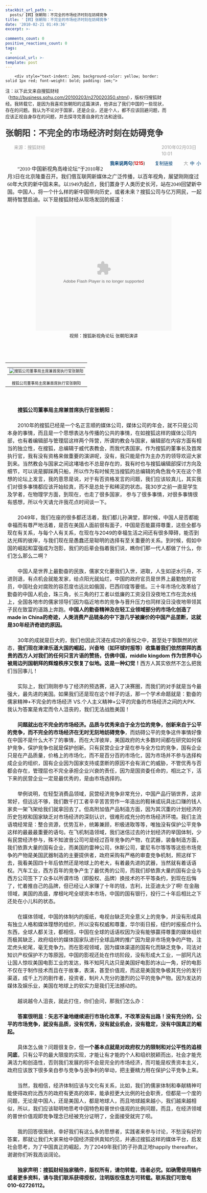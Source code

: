 ```yaml
---
stackbit_url_path: >-
  posts/【转】张朝阳：不完全的市场经济时刻在妨碍竞争
title: '【转】张朝阳：不完全的市场经济时刻在妨碍竞争'
date: '2010-02-21 01:49:36'
excerpt: >-
  
comments_count: 0
positive_reactions_count: 0
tags: 
  - 
canonical_url: >-
template: post
---
```


        <div style="text-indent: 2em; background-color: yellow; border: solid 1px red; font-weight: bold; padding: 1em;">
<p>注：以下此文来自搜狐财经（<a href="http://business.sohu.com/20100203/n270020350.shtml">http://business.sohu.com/20100203/n270020350.shtml</a>），版权归搜狐财经。我转载它，是因为我喜欢张朝阳的这篇演讲，他讲出了我们中国的一些现状，存在的问题。我认为不论对于国家，还是企业，还是个人，都不应该回避问题，而应该正视自身存在的问题，并去探寻完善自身的方法和途径。</p>
</div>
<h1 style="margin-top: 0px; margin-right: 0px; margin-bottom: 0px; margin-left: 0px; padding-top: 10px; padding-right: 0px; padding-bottom: 15px; padding-left: 0px; font-size: 26px; font-weight: bold; color: rgb(51, 51, 51); line-height: 38px; ">张朝阳：不完全的市场经济时刻在妨碍竞争</h1>
<div class="sourceTime" style="margin-top: 0px; margin-right: auto; margin-bottom: 0px; margin-left: auto; padding-top: 0px; padding-right: 0px; padding-bottom: 0px; padding-left: 0px; border-top-width: 0px; border-right-width: 0px; border-bottom-width: 0px; border-left-width: 0px; border-style: initial; border-color: initial; width: 615px; height: 22px; color: rgb(153, 153, 153); text-align: left; line-height: 20px; ">
<div class="l" style="margin-top: 0px; margin-right: 0px; margin-bottom: 0px; margin-left: 0px; padding-top: 0px; padding-right: 0px; padding-bottom: 0px; padding-left: 0px; border-top-width: 0px; border-right-width: 0px; border-bottom-width: 0px; border-left-width: 0px; border-style: initial; border-color: initial; display: inline; float: left; width: 488px; "><a target="_blank" style="color: rgb(153, 153, 153); text-decoration: none; cursor: default; " href="http://business.sohu.com/"><img height="15px" style="margin-top: 0px; margin-right: 12px; margin-bottom: 0px; margin-left: 0px; padding-top: 0px; padding-right: 0px; padding-bottom: 0px; padding-left: 0px; border-top-width: 0px; border-right-width: 0px; border-bottom-width: 0px; border-left-width: 0px; border-style: initial; border-color: initial; float: left; " alt="" src="http://www.zizhujy.com/blog/image.axd?picture=image_327.png"></a>来源：<span id="media_span" style="margin-top: 0px; margin-right: 0px; margin-bottom: 0px; margin-left: 0px; padding-top: 0px; padding-right: 0px; padding-bottom: 0px; padding-left: 0px; border-top-width: 0px; border-right-width: 0px; border-bottom-width: 0px; border-left-width: 0px; border-style: initial; border-color: initial; ">搜狐财经</span></div>
<div class="r" style="margin-top: 0px; margin-right: 0px; margin-bottom: 0px; margin-left: 0px; padding-top: 0px; padding-right: 0px; padding-bottom: 0px; padding-left: 0px; border-top-width: 0px; border-right-width: 0px; border-bottom-width: 0px; border-left-width: 0px; border-style: initial; border-color: initial; display: inline; float: right; width: 126px; ">2010年02月03日10:01</div>
</div>
<div class="line" style="margin-top: 0px; margin-right: auto; margin-bottom: 0px; margin-left: auto; padding-top: 0px; padding-right: 0px; padding-bottom: 0px; padding-left: 0px; border-top-width: 0px; border-right-width: 0px; border-bottom-width: 0px; border-left-width: 0px; border-style: initial; border-color: initial; background-image: url(http://news.sohu.com/upload/pagerevision20090916/xx1.gif); background-attachment: initial; background-origin: initial; background-clip: initial; background-color: initial; height: 1px; width: 615px; overflow-x: hidden; overflow-y: hidden; clear: both; font-size: 1px; background-position: initial initial; background-repeat: initial initial; ">&nbsp;</div>
<div class="function clear" style="margin-top: 5px; margin-right: auto; margin-bottom: 0px; margin-left: auto; padding-top: 0px; padding-right: 0px; padding-bottom: 0px; padding-left: 0px; border-top-width: 0px; border-right-width: 0px; border-bottom-width: 0px; border-left-width: 0px; border-style: initial; border-color: initial; zoom: 1; width: 615px; text-align: left; ">
<div class="l" style="margin-top: 0px; margin-right: 0px; margin-bottom: 0px; margin-left: 0px; padding-top: 0px; padding-right: 0px; padding-bottom: 0px; padding-left: 0px; border-top-width: 0px; border-right-width: 0px; border-bottom-width: 0px; border-left-width: 0px; border-style: initial; border-color: initial; display: inline; float: left; line-height: 24px; "><sohuadcode></sohuadcode></div>
<div class="r" style="margin-top: 3px; margin-right: 0px; margin-bottom: 0px; margin-left: 0px; padding-top: 0px; padding-right: 0px; padding-bottom: 0px; padding-left: 0px; border-top-width: 0px; border-right-width: 0px; border-bottom-width: 0px; border-left-width: 0px; border-style: initial; border-color: initial; display: inline; float: right; line-height: 22px; ">
<div class="commentLink" style="margin-top: 0px; margin-right: 6px; margin-bottom: 0px; margin-left: 0px; padding-top: 0px; padding-right: 0px; padding-bottom: 0px; padding-left: 0px; border-top-width: 0px; border-right-width: 0px; border-bottom-width: 0px; border-left-width: 0px; border-style: initial; border-color: initial; background-image: url(http://news.sohu.com/upload/pagerevision20090916/icon.gif); background-attachment: initial; background-origin: initial; background-clip: initial; background-color: initial; float: left; text-indent: 20px; background-position: -100px 0px; background-repeat: no-repeat no-repeat; "><a target="_blank" style="color: rgb(0, 66, 118); text-decoration: none; " href="http://comment2.news.sohu.com/t_270020350.html"><strong>我来说两句</strong></a>(<span id="commA" style="margin-top: 0px; margin-right: 0px; margin-bottom: 0px; margin-left: 0px; padding-top: 0px; padding-right: 0px; padding-bottom: 0px; padding-left: 0px; border-top-width: 0px; border-right-width: 0px; border-bottom-width: 0px; border-left-width: 0px; border-style: initial; border-color: initial; color: rgb(204, 0, 0); font-weight: bold; ">1215</span>)</div>
<div class="copylink" style="margin-top: 0px; margin-right: 6px; margin-bottom: 0px; margin-left: 0px; padding-top: 0px; padding-right: 0px; padding-bottom: 0px; padding-left: 0px; border-top-width: 0px; border-right-width: 0px; border-bottom-width: 0px; border-left-width: 0px; border-style: initial; border-color: initial; background-image: url(http://news.sohu.com/upload/pagerevision20090916/icon.gif); background-attachment: initial; background-origin: initial; background-clip: initial; background-color: initial; float: left; text-indent: 25px; background-position: -100px -30px; background-repeat: no-repeat no-repeat; "><a style="color: rgb(0, 66, 118); text-decoration: none; " href="http://business.sohu.com/20100203/n270020350.shtml">复制链接</a></div>
<div class="fontSize" id="fs16" style="margin-top: 0px; margin-right: 0px; margin-bottom: 0px; margin-left: 0px; padding-top: 0px; padding-right: 0px; padding-bottom: 0px; padding-left: 0px; border-top-width: 0px; border-right-width: 0px; border-bottom-width: 0px; border-left-width: 0px; border-style: initial; border-color: initial; background-image: url(http://news.sohu.com/upload/pagerevision20090916/icon.gif); background-attachment: initial; background-origin: initial; background-clip: initial; background-color: initial; float: left; text-indent: 25px; color: rgb(153, 153, 153); background-position: -100px -60px; background-repeat: no-repeat no-repeat; "><span style="margin-top: 0px; margin-right: 3px; margin-bottom: 0px; margin-left: 3px; padding-top: 0px; padding-right: 0px; padding-bottom: 0px; padding-left: 0px; border-top-width: 0px; border-right-width: 0px; border-bottom-width: 0px; border-left-width: 0px; border-style: initial; border-color: initial; ">大</span><a style="color: rgb(0, 66, 118); text-decoration: none; margin-top: 0px; margin-right: 3px; margin-bottom: 0px; margin-left: 3px; " href="http://business.sohu.com/20100203/n270020350.shtml">中</a><a style="color: rgb(0, 66, 118); text-decoration: none; margin-top: 0px; margin-right: 3px; margin-bottom: 0px; margin-left: 3px; " href="http://business.sohu.com/20100203/n270020350.shtml">小</a></div>
</div>
</div>
<div class="text clear" id="contentText" style="margin-top: 0px; margin-right: auto; margin-bottom: 0px; margin-left: auto; padding-top: 0px; padding-right: 0px; padding-bottom: 0px; padding-left: 0px; border-top-width: 0px; border-right-width: 0px; border-bottom-width: 0px; border-left-width: 0px; border-style: initial; border-color: initial; zoom: 1; width: 615px; text-align: left; line-height: 24px; font-size: 16px; ">
<p style="margin-top: 24px; margin-right: auto; margin-bottom: 0px; margin-left: auto; padding-top: 0px; padding-right: 0px; padding-bottom: 0px; padding-left: 6px; border-top-width: 0px; border-right-width: 0px; border-bottom-width: 0px; border-left-width: 0px; border-style: initial; border-color: initial; ">　　<font face="楷体_GB2312">“2010·中国新视角高峰论坛”于2010年2月3日在北京隆重召开。我们借互联网新媒体之广泛传播，以百年视角，展望刚刚度过60年大庆的新中国未来。以1949为起点，我们置身于人类历史长河，站在2049回望新中国。中国人，将一个什么样的新中国带向历史，或者未来？搜狐公司与亿万网民，一起期待智慧启迪。以下是搜狐财经从现场发回的报道：</font></p>
<div class="video" style="margin-top: 30px; margin-right: auto; margin-bottom: 35px; margin-left: auto; padding-top: 10px; padding-right: 0px; padding-bottom: 0px; padding-left: 0px; border-top-width: 0px; border-right-width: 0px; border-bottom-width: 0px; border-left-width: 0px; border-style: initial; border-color: initial; width: 445px; height: 386px; background-image: url(http://news.sohu.com/upload/pagerevision20090916/video.jpg); background-attachment: initial; background-origin: initial; background-clip: initial; background-color: initial; text-align: center; background-position: initial initial; background-repeat: initial initial; "><embed type="application/x-shockwave-flash" src="http://news.sohu.com/player/20091120/Main.swf" width="425" height="357" id="player79" name="player79" bgcolor="#000000" quality="high" allowfullscreen="true" allowscriptaccess="always" wmode="transparent" flashvars="type=Singleton&amp;domain=inner&amp;skin=0&amp;flv=http://data.vod.sohu.com/20100204/e00ac39a-8320-4f8c-aa8a-a4ad2f376d2eV.mp4&amp;cover=http://photocdn.sohu.com/20100204/e00ac39a-8320-4f8c-aa8a-a4ad2f376d2eB.jpg&amp;autoPlay=false&amp;recommend=&amp;pageUrl=http://business.sohu.com/20100203/n270020350.shtml&amp;srcapp=&amp;inPlayerAd=&amp;videoEndCallback=&amp;clipPlayCallback=&amp;sid=1002080954031123&amp;pid=null&amp;nid=null"><span style="margin-top: 8px; margin-right: 0px; margin-bottom: 0px; margin-left: 0px; padding-top: 0px; padding-right: 0px; padding-bottom: 0px; padding-left: 0px; border-top-width: 0px; border-right-width: 0px; border-bottom-width: 0px; border-left-width: 0px; border-style: initial; border-color: initial; display: block; font-size: 14px; line-height: 16px; ">视频：搜狐新视角论坛 张朝阳演讲</span></div>
<br>
<table cellspacing="0" cellpadding="0" align="center" border="0" style="font-size: 12px; ">
    <tbody>
        <tr>
            <td align="middle" style="font-size: 12px; ">
            <table cellspacing="0" cellpadding="0" border="0" style="font-size: 12px; ">
                <tbody>
                    <tr>
                        <td style="font-size: 12px; "><img alt="搜狐公司董事局主席兼首席执行官张朝阳" align="middle" style="margin-top: 0px; margin-right: 0px; margin-bottom: 0px; margin-left: 0px; padding-top: 0px; padding-right: 0px; padding-bottom: 0px; padding-left: 0px; border-top-width: 0px; border-right-width: 0px; border-bottom-width: 0px; border-left-width: 0px; border-style: initial; border-color: initial; " src="http://www.zizhujy.com/blog/image.axd?picture=image_328.png"></td>
                    </tr>
                </tbody>
            </table>
            </td>
        </tr>
        <tr>
            <td align="middle" scw_ig="yes" style="font-size: 12px; ">搜狐公司董事局主席兼首席执行官张朝阳</td>
        </tr>
    </tbody>
</table>
<br>
<p style="margin-top: 24px; margin-right: auto; margin-bottom: 0px; margin-left: auto; padding-top: 0px; padding-right: 0px; padding-bottom: 0px; padding-left: 6px; border-top-width: 0px; border-right-width: 0px; border-bottom-width: 0px; border-left-width: 0px; border-style: initial; border-color: initial; ">　　<strong>搜狐公司董事局主席兼首席执行官张朝阳：</strong></p>
<p style="margin-top: 24px; margin-right: auto; margin-bottom: 0px; margin-left: auto; padding-top: 0px; padding-right: 0px; padding-bottom: 0px; padding-left: 6px; border-top-width: 0px; border-right-width: 0px; border-bottom-width: 0px; border-left-width: 0px; border-style: initial; border-color: initial; ">　　2010年的搜狐已经是一个名正言顺的媒体公司，媒体公司的年会，就不只是公司本身的事情，而且是一个思想表达与传播的公共的事情，在如搜狐这样的媒体公司内部，也有着编辑部与管理层这样两个阵营，所谓的教会与国家，编辑部在内容方面有相当的独立性，在搜狐，总编辑于威代表教会，而我代表国家。作为搜狐的董事长及首席执行官，我有没有资格来做重要的演讲呢，没有，我只能是作为主办方的领导欢迎大家到来。当然教会与国家之间这堵墙也不总是存在的，我有时也与搜狐编辑部探讨方向及细节，可以说是脚踩两只船，所以作为有时候充当搜狐的总编辑的角色我今天在这个思想的论坛上发言，我的意思是说，对于有否资格发言的问题，我们应该较真儿，其实我们对很多事情都应该开始较真，而不是总处于和稀泥的状态。我30岁之前一直是学生及学者，在物理学方面，到现在，也走了很多国家， 参与了很多事情，对很多事情很有感想，所以今天请允许我花点时间谈一下。</p>
<p style="margin-top: 24px; margin-right: auto; margin-bottom: 0px; margin-left: auto; padding-top: 0px; padding-right: 0px; padding-bottom: 0px; padding-left: 6px; border-top-width: 0px; border-right-width: 0px; border-bottom-width: 0px; border-left-width: 0px; border-style: initial; border-color: initial; ">　　2049年，我们在座的很多都还活着，我们都儿孙满堂，那时候，中国人是否都能幸福而有尊严地活着，是否在美国人面前很有面子，中国是否能赢得尊重，这些全都与现在有关系，与每个人有关系，在现在与2049的幸福生活之间还有很多障碍，能否到达光辉的彼岸，与我们现在是愚蠢还是聪明的选择有至关重要的关系。到时候，假如中国的崛起和富强成为泡影，我们的后辈会指着我们说，瞧你们那一代人都做了什么，你们怎么那么二啊？</p>
<p style="margin-top: 24px; margin-right: auto; margin-bottom: 0px; margin-left: auto; padding-top: 0px; padding-right: 0px; padding-bottom: 0px; padding-left: 6px; border-top-width: 0px; border-right-width: 0px; border-bottom-width: 0px; border-left-width: 0px; border-style: initial; border-color: initial; ">　　中国人是世界上最勤奋的民族，儒家文化要我们入世，进取，人生如逆水行舟，不进则退，有点机会就能发家，给点阳光就灿烂，中国的政府官员是世界上最勤勉的官员，中国社会对腐败的容忍度也远比如俄国，巴西印度等要低。三十年市场化改革给了勤奋的中国人机会，珠三角，长三角的打工者以低廉的工资没日没夜地工作在流水线上，全国各地市的儒家领导们因为临近地市的竞争与晋升压力也同样没日没夜地带领其子民在致富的道路上奔跑。<strong>中国人的勤奋精神及在轻工业领域部分的市场化创造了made in China的奇迹，人类消费产品链条的中下游几乎被廉价的中国产品垄断，这就是30年经济奇迹的原因。</strong></p>
<p style="margin-top: 24px; margin-right: auto; margin-bottom: 0px; margin-left: auto; padding-top: 0px; padding-right: 0px; padding-bottom: 0px; padding-left: 6px; border-top-width: 0px; border-right-width: 0px; border-bottom-width: 0px; border-left-width: 0px; border-style: initial; border-color: initial; ">　　30年的成就是巨大的，我们也因此沉浸在成功的喜悦之中，甚至处于飘飘然的状态，<strong>我们现在津津乐道大国的崛起，兴奋地（如环球时报等）收集着我们依然崇拜的高贵的西方人对我们的任何只言片语的赞扬，仿佛中国，middle kingdom 作为世界中心被周边列国朝拜的辉煌秩序又恢复了似地。这是一种幻觉！</strong>西方人其实依然不怎么把我们当回事儿！</p>
<p style="margin-top: 24px; margin-right: auto; margin-bottom: 0px; margin-left: auto; padding-top: 0px; padding-right: 0px; padding-bottom: 0px; padding-left: 6px; border-top-width: 0px; border-right-width: 0px; border-bottom-width: 0px; border-left-width: 0px; border-style: initial; border-color: initial; ">　　实际上，我们刚刚参与了经济的预选赛，进入了决赛圈，而我们的对手就是当今最强大，最先进的美国。如果我们还是现在这个样子的话，那一个学术命题就是：勤奋的儒家精神+不完全的市场经济 VS.个人主义精神+公平的完备的市场经济之间的大PK. 我认为答案是肯定而令人沮丧的，我们无法战胜美国！</p>
<p style="margin-top: 24px; margin-right: auto; margin-bottom: 0px; margin-left: auto; padding-top: 0px; padding-right: 0px; padding-bottom: 0px; padding-left: 6px; border-top-width: 0px; border-right-width: 0px; border-bottom-width: 0px; border-left-width: 0px; border-style: initial; border-color: initial; ">　　<strong>问题就出在不完全的市场经济。品质与优秀来自于全方位的竞争，创新来自于公平的竞争，而不完全的市场经济在无时无刻地妨碍竞争</strong>，而妨碍公平的竞争这件事情好像在中国不是什么大不了的事情，而在大洋彼岸，美国政府的大多数时间都在研究如何保护竞争，保护竞争也就是保护创新。只有民营企业才是在参与全方位的竞争，国有企业只是在产品质量，价格上的市场化，而不是百分百的市场化，因为市场并不参与选择构成企业的组织，国有企业因为国家支持或垄断的原因不会有消亡的威胁，不管优秀与否都会存在，管理层也不完全承担企业兴衰的责任，因为是国资委任命的，相比之下，活下来的民营企业一定是最优秀的，是由市场选择的。</p>
<p style="margin-top: 24px; margin-right: auto; margin-bottom: 0px; margin-left: auto; padding-top: 0px; padding-right: 0px; padding-bottom: 0px; padding-left: 6px; border-top-width: 0px; border-right-width: 0px; border-bottom-width: 0px; border-left-width: 0px; border-style: initial; border-color: initial; ">　　举例说明，在轻型消费品领域，民营经济竞争非常充分，中国产品行销世界，这非常好，但远远不够，我们数千打工者辛辛苦苦劳作一年造出的鞋袜或玩具出口赚的钱人家卖一架飞架给我们就拿回去了。但高附加值产品制造方面，因为其沉重的计划经济的历史包袱和国家缺乏对市场经济的深刻认识，很难形成充分的市场经济环境。我们主流语境经常是：整合资源，优势互补，统筹兼顾，积极进取等等，唯独没有保护公平竞争这样的最最最重要的语句。在飞机制造领域，我们迷信过去的计划经济的举国体制，少有民营经济参与，殊不知波音公司可是经过百年竞争的产物，在武器，装备制造方面，我们依靠大量的国有企业，而美国的雷神公司，休斯公司，霍尼韦尔等等等这些市场竞争的产物是美国武器制造的主要提供者，政府采购有严格的审查竞争机制，照这样下去，我看美国四十年后依然还是地球上的老大，有着最先进的武器，当然就有着话语权。汽车工业，西方百年的竞争产生了最优秀的公司，而我们却依靠大量的国有企业与西方公司签下了众多以所谓市场（即股权、品牌）换技术的不平等条约，到现在后悔了，忙着推自己的品牌，但已经让人家赚了十年的钱，吉利，比亚迪太少了啊! 在金融领域，美国的高盛，摩根叱咤全球资本市场，中国的国有银行，投行二十年后相比之下还处在小儿科的状态。</p>
<p style="margin-top: 24px; margin-right: auto; margin-bottom: 0px; margin-left: auto; padding-top: 0px; padding-right: 0px; padding-bottom: 0px; padding-left: 6px; border-top-width: 0px; border-right-width: 0px; border-bottom-width: 0px; border-left-width: 0px; border-style: initial; border-color: initial; ">　　在媒体领域，中国的体制内的报纸，电视台缺乏完全意义上的竞争，并没有形成具有独立人格和媒体理想的组织，所以没有权威和尊重，华尔街日报，纽约时报报点什么东西，全球人都关注，都相信，中国在全球的话语权因为没有能够赢得尊重的媒体组织而极其缺乏，政府组织的媒体国家队进行全球品牌的推广因为是非市场竞争的产物，注定虎头蛇尾，毫无竞争力。而在影视领域，因为媒体渠道的国有化而缺乏竞争，司法对知识产权保护不力等原因，中国的影视还处在作坊阶段，没有形成大工业，一部阿凡达让国人惊叹美国电影工业的发达，殊不知阿凡达只是美国好电影的冰山一角，好的电影不仅在于制作技术而且在于故事，表演，甚至价值观，而这是美国竞争极其充分的发行渠道，成千上万的剧作者，投资者，制片人充分的激烈的公平的竞争产物。因为发达的媒体及娱乐业，美国在地球上的软实力是我们无法撼动的。</p>
<p style="margin-top: 24px; margin-right: auto; margin-bottom: 0px; margin-left: auto; padding-top: 0px; padding-right: 0px; padding-bottom: 0px; padding-left: 6px; border-top-width: 0px; border-right-width: 0px; border-bottom-width: 0px; border-left-width: 0px; border-style: initial; border-color: initial; ">　　越说越令人沮丧，就此打住，你们会问，那我们怎么办：</p>
<p style="margin-top: 24px; margin-right: auto; margin-bottom: 0px; margin-left: auto; padding-top: 0px; padding-right: 0px; padding-bottom: 0px; padding-left: 6px; border-top-width: 0px; border-right-width: 0px; border-bottom-width: 0px; border-left-width: 0px; border-style: initial; border-color: initial; ">　　<strong>答案很明显：矢志不渝地继续进行市场化改革，不改革没有出路！没有充分的，公平的市场竞争，就没有品质，没有优秀，没有就业机会，没有稳定，没有中国真正的崛起。</strong></p>
<p style="margin-top: 24px; margin-right: auto; margin-bottom: 0px; margin-left: auto; padding-top: 0px; padding-right: 0px; padding-bottom: 0px; padding-left: 6px; border-top-width: 0px; border-right-width: 0px; border-bottom-width: 0px; border-left-width: 0px; border-style: initial; border-color: initial; ">　　具体怎么做？问题很复杂，但<strong>一个基本点就是对政府权力的限制和对公平性的追根问底</strong>，只有公平的最大限度的实现，才能让有才能的个人和组织脱颖而出，社会才能充满活力和创造性，否则我们发展的将不会是完全的市场经济，而可能是权贵资本主义，政府应该放下很多亲自参与竞争与民争利的举动，把主要精力用在保护公平竞争上来。</p>
<p style="margin-top: 24px; margin-right: auto; margin-bottom: 0px; margin-left: auto; padding-top: 0px; padding-right: 0px; padding-bottom: 0px; padding-left: 6px; border-top-width: 0px; border-right-width: 0px; border-bottom-width: 0px; border-left-width: 0px; border-style: initial; border-color: initial; ">　　当然，我相信，经济体制应该与文化有关系，比如，我们的儒家体制和奉献精神可能使得政府比西方的政府有更高的效率，能承担更大比例的社会职责，但都是一个度的问题，无论是中国人，还是美国人，都是地球人，而且地球越来越小，我们越来越相似，所以，我们应该聪明地思考中国特色和普世价值观的比例问题，而且，在经济领域的普世价值观即竞争理念已经被充分证明了，全面接受就完了呗。</p>
<p style="margin-top: 24px; margin-right: auto; margin-bottom: 0px; margin-left: auto; padding-top: 0px; padding-right: 0px; padding-bottom: 0px; padding-left: 6px; border-top-width: 0px; border-right-width: 0px; border-bottom-width: 0px; border-left-width: 0px; border-style: initial; border-color: initial; ">　　我的回答很笼统，幸好我们有这么多的思想者，实践者来参与讨论，不愁没有好的答案，那就让我们大家来给中国经济提供真知灼见，并通过搜狐这样的媒体平台，启发社会思考，为了中国真正的崛起，为了2049年我们的子孙真正地happily thereafter。谢谢你们听我高谈阔论。</p>
<p style="margin-top: 24px; margin-right: auto; margin-bottom: 0px; margin-left: auto; padding-top: 0px; padding-right: 0px; padding-bottom: 0px; padding-left: 6px; border-top-width: 0px; border-right-width: 0px; border-bottom-width: 0px; border-left-width: 0px; border-style: initial; border-color: initial; ">　　<strong>独家声明：搜狐财经独家稿件，版权所有，请勿转载，违者必究。如确需使用稿件或者更多资料，请与我们联系获得授权，注明版权信息方可转载。联系我们可致电010-62726112。</strong></p>
</div>
<p>&nbsp;</p>
      